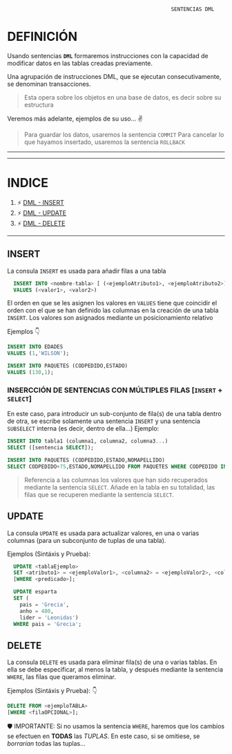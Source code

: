 
                                                         SENTENCIAS DML
                                        
# DEFINICIÓN
Usando sentencias **``DML``** formaremos instrucciones con la capacidad de modificar datos en las tablas creadas previamente.

Una agrupación de instrucciones DML, que se ejecutan consecutivamente, se denominan transacciones.

  > Esta opera sobre los objetos en una base de datos, es decir sobre su estructura

Veremos más adelante, ejemplos de su uso... ✌
  > Para guardar los datos, usaremos la sentencia ``COMMIT``
  > Para cancelar lo que hayamos insertado, usaremos la sentencia ``ROLLBACK``
***
***
# INDICE <a name="INDICE"></a>
1. ⚡ [DML - INSERT](#dml_insert)
2. ⚡ [DML - UPDATE](#dml_update)
3. ⚡ [DML - DELETE](#dml_delete)
***
## INSERT <a name="dml_insert"></a>

La consula ``INSERT`` es usada para añadir filas a una tabla


```sql
  INSERT INTO <nombre-tabla> [ (<ejemploAtributo1>, <ejemploAtributo2>] 
  VALUES (<valor1>, <valor2>)

```

El orden en que se les asignen los valores en ``VALUES`` tiene que coincidir el orden con el que se han definido las columnas en la creación de una tabla ``INSERT``. Los valores son asignados mediante un posicionamiento relativo 
 

Ejemplos 👇
```sql
INSERT INTO EDADES
VALUES (1,'WILSON');
```

```sql
INSERT INTO PAQUETES (CODPEDIDO,ESTADO)
VALUES (130,1);
```
### INSERCCIÓN DE SENTENCIAS CON MÚLTIPLES FILAS [``INSERT`` + ``SELECT``]
En este caso, para introducir un sub-conjunto de fila(s) de una tabla dentro de otra, se escribe solamente una sentencia ``INSERT`` y una sentencia ``SUBSELECT`` interna (es decir, dentro de ella...) Ejemplo:

```sql
INSERT INTO tabla1 (columna1, columna2, columna3...)
SELECT ([sentencia SELECT]);
```

```sql
INSERT INTO PAQUETES (CODPEDIDO,ESTADO,NOMAPELLIDO)
SELECT CODPEDIDO+75,ESTADO,NOMAPELLIDO FROM PAQUETES WHERE CODPEDIDO IN (0,1,2);
```
  > Referencia a las columnas los valores que han sido recuperados mediante la sentencia ``SELECT``.
  > Añade en la tabla en su totalidad, las filas que se recuperen mediante la sentencia ``SELECT``.


## UPDATE <a name="dml_update"></a>

La consula ``UPDATE`` es usada para actualizar valores, en una o varias columnas (para un subconjunto de tuplas de una tabla).

Ejemplos (Sintáxis y Prueba): 

```sql
  UPDATE <tablaEjemplo>
  SET <atributo1> = <ejemploValor1>, <columna2> = <ejemploValor2>, <columna3> = <ejemploValor3>...
  [WHERE <predicado>];
```

```sql
  UPDATE esparta
  SET ( 
    pais = 'Grecia',
    anho = 480, 
    lider = 'Leonidas')
  WHERE pais = 'Grecia';
```

## DELETE <a name="dml_delete"></a>

La consula ``DELETE`` es usada para eliminar fila(s) de una o varias tablas. En ella se debe especificar, al menos la tabla, y después mediante la sentencia ``WHERE``, las filas que queramos eliminar.

Ejemplos (Sintáxis y Prueba): 👇 

```sql
DELETE FROM <ejemploTABLA> 
[WHERE <filaOPCIONAL>];
```
🛡 IMPORTANTE: Si no usamos la sentencia ``WHERE``, haremos que los cambios se efectuen en **TODAS** las *TUPLAS*. En este caso, si se omitiese, se _borrarían_ todas las tuplas...
